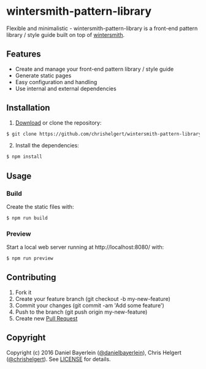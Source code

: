 # wintersmith-pattern-library

Flexible and minimalistic - wintersmith-pattern-library is a front-end pattern library / style guide built on top of [wintersmith](https://github.com/jnordberg/wintersmith).

## Features

* Create and manage your front-end pattern library / style guide
* Generate static pages
* Easy configuration and handling
* Use internal and external dependencies

## Installation

1. [Download](../../archive/master.zip) or clone the repository:

  ```bash
  $ git clone https://github.com/chrishelgert/wintersmith-pattern-library.git
  ```

2. Install the dependencies:

  ```bash
  $ npm install
  ```

## Usage

### Build

Create the static files with:

```bash
$ npm run build
```

### Preview

Start a local web server running at http://localhost:8080/ with:

```bash
$ npm run preview
```

## Contributing

1. Fork it
2. Create your feature branch (git checkout -b my-new-feature)
3. Commit your changes (git commit -am 'Add some feature')
4. Push to the branch (git push origin my-new-feature)
5. Create new [Pull Request](../../pull/new/master)

## Copyright

Copyright (c) 2016 Daniel Bayerlein ([@danielbayerlein](https://github.com/danielbayerlein)), Chris Helgert ([@chrishelgert](https://github.com/chrishelgert)). See [LICENSE](./LICENSE) for details.
